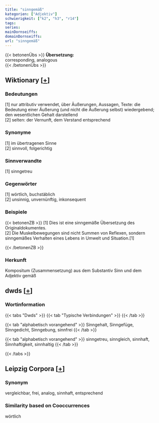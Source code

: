 ```yaml
---
title: "sinngemäß"
kategorien: ["Adjektiv"]
schwierigkeit: ["k2", "h3", "r14"]
tags:
series:
mainDornseiffs:
domainDornseiffs:
url: "sinngemäß"
---
```


{{< betonenÜbs >}}
**Übersetzung:**  
corresponding, analogous  
{{< /betonenÜbs >}}

## Wiktionary [[+](https://de.wiktionary.org/wiki/sinngemäß)]

### Bedeutungen
[1] nur attributiv verwendet, über Äußerungen, Aussagen, Texte: die Bedeutung einer Äußerung (und nicht die Äußerung selbst) wiedergebend; den wesentlichen Gehalt darstellend  
[2] selten: der Vernunft, dem Verstand entsprechend  

### Synonyme
[1] im übertragenen Sinne  
[2] sinnvoll, folgerichtig  

### Sinnverwandte
[1] sinngetreu  

### Gegenwörter
[1] wörtlich, buchstäblich  
[2] unsinnig, unvernünftig, inkonsequent  

### Beispiele
{{< betonenZB >}}
[1] Dies ist eine sinngemäße Übersetzung des Originaldokumentes.  
[2] Die Muskelbewegungen sind nicht Summen von Reflexen, sondern sinngemäßes Verhalten eines Lebens in Umwelt und Situation.[1]  

{{< /betonenZB >}}
### Herkunft
Kompositum (Zusammensetzung) aus dem Substantiv Sinn und dem Adjektiv gemäß  



## dwds [[+](https://www.dwds.de/wb/sinngemäß)]

### Wortinformation
{{< tabs "Dwds" >}}
{{< tab "Typische Verbindungen" >}}
{{< /tab >}}

{{< tab "alphabetisch vorangehend" >}}
Sinngehalt, Sinngefüge, Sinngedicht, Sinngebung, sinnfrei
{{< /tab >}}

{{< tab "alphabetisch vorangehend" >}}
sinngetreu, sinngleich, sinnhaft, Sinnhaftigkeit, sinnhaltig
{{< /tab >}}

{{< /tabs >}}

## Leipzig Corpora [[+](https://corpora.uni-leipzig.de/en/res?word=sinngemäß&corpusId=deu_newscrawl-public_2018)]


### Synonym
vergleichbar, frei, analog, sinnhaft, entsprechend


### Similarity based on Cooccurrences
wörtlich

